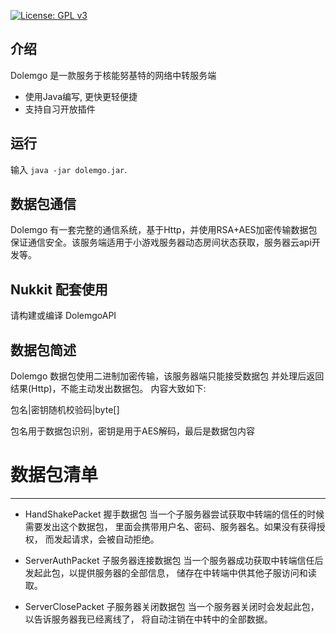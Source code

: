 [![License: GPL v3](https://img.shields.io/badge/License-GPL%20v3-blue.svg)](LICENSE)

介绍
-------------

Dolemgo 是一款服务于核能努基特的网络中转服务端

* 使用Java编写, 更快更轻便捷
* 支持自习开放插件

运行
-------------
输入 `java -jar dolemgo.jar`.

数据包通信
-------------
Dolemgo 有一套完整的通信系统，基于Http，并使用RSA+AES加密传输数据包
保证通信安全。该服务端适用于小游戏服务器动态房间状态获取，服务器云api开发等。

Nukkit 配套使用
------------
请构建或编译 DolemgoAPI

数据包简述
------------
Dolemgo 数据包使用二进制加密传输，该服务器端只能接受数据包
并处理后返回结果(Http)，不能主动发出数据包。
内容大致如下:

包名|密钥随机校验码|byte[]

包名用于数据包识别，密钥是用于AES解码，最后是数据包内容

# 数据包清单
------------
* HandShakePacket 握手数据包
当一个子服务器尝试获取中转端的信任的时候需要发出这个数据包，
里面会携带用户名、密码、服务器名。如果没有获得授权，
而发起请求，会被自动拒绝。

* ServerAuthPacket 子服务器连接数据包
当一个服务器成功获取中转端信任后发起此包，以提供服务器的全部信息，
储存在中转端中供其他子服访问和读取。

* ServerClosePacket 子服务器关闭数据包
当一个服务器关闭时会发起此包，以告诉服务器我已经离线了，
将自动注销在中转中的全部数据。
